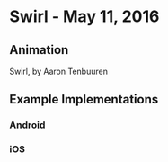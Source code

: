 # Swirl - May 11, 2016

## Animation

Swirl, by Aaron Tenbuuren 

## Example Implementations

### Android

### iOS

